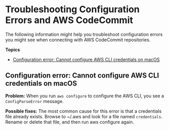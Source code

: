 # Troubleshooting Configuration Errors and AWS CodeCommit<a name="troubleshooting-cf"></a>

The following information might help you troubleshoot configuration errors you might see when connecting with AWS CodeCommit repositories\.

**Topics**
+ [Configuration error: Cannot configure AWS CLI credentials on macOS](#troubleshooting-cf1)

## Configuration error: Cannot configure AWS CLI credentials on macOS<a name="troubleshooting-cf1"></a>

**Problem:** When you run `aws configure` to configure the AWS CLI, you see a `ConfigParseError` message\.

**Possible fixes:** The most common cause for this error is that a credentials file already exists\. Browse to \~/\.aws and look for a file named `credentials`\. Rename or delete that file, and then run aws configure again\.